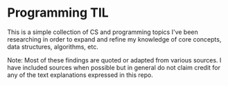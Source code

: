 # Programming TIL

This is a simple collection of CS and programming topics I've been researching in order to expand and refine my knowledge of core concepts, data structures, algorithms, etc.

Note: Most of these findings are quoted or adapted from various sources. I have included sources when possible but in general do not claim credit for any of the text explanations expressed in this repo.
